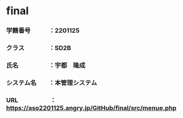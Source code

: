 # final

### 学籍番号　　　：2201125
### クラス　　　　：SD2B
### 氏名　　　　　：宇都　隆成
### システム名　　：本管理システム
### URL　　　　　 ：https://aso2201125.angry.jp/GitHub/final/src/menue.php